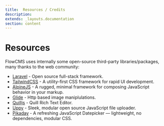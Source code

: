 ```yaml
---
title:  Resources / Credits
description: 
extends: _layouts.documentation
section: content
---
```


#   Resources
<a name="section-1"></a>

FlowCMS uses internally some open-source third-party libraries/packages, many thanks to the web community:

- [Laravel](https://laravel.com/) - Open source full-stack framework.
- [TailwindCSS](https://tailwindcss.com/) - A utility-first CSS framework for rapid UI development.
- [AlpineJS](https://github.com/alpinejs/alpine/) - A rugged, minimal framework for composing JavaScript behavior in your markup.
- [Glide](https://glide.thephpleague.com/) - Http based image maniplulations.
- [Quilljs](https://quilljs.com/) - Quill Rich Text Editor.
- [Uppy](https://uppy.io/) - Sleek, modular open source JavaScript file uploader.
- [Pikaday](https://pikaday.com/) - A refreshing JavaScript Datepicker — lightweight, no dependencies, modular CSS.
